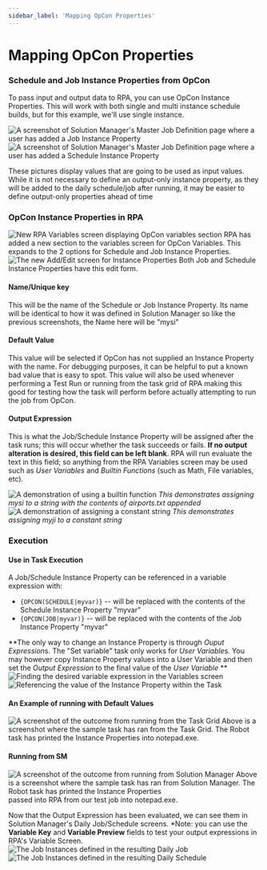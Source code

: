 ```yaml
---
sidebar_label: 'Mapping OpCon Properties'
---
```


# Mapping OpCon Properties
### Schedule and Job Instance Properties from OpCon
To pass input and output data to RPA, you can use OpCon Instance Properties.
This will work with both single and multi instance schedule builds, but for this example, we'll use single instance.

![A screenshot of Solution Manager's Master Job Definition page where a user has added a Job Instance Property](../static/img/opcon_property_mapping/SM_definingmyji.png)
![A screenshot of Solution Manager's Master Job Definition page where a user has added a Schedule Instance Property](../static/img/opcon_property_mapping/SM_definingmysi.png)

These pictures display values that are going to be used as input values. While it is not necessary to define an 
output-only instance property, as they will be added to the daily schedule/job after running, it may be easier
to define output-only properties ahead of time
### OpCon Instance Properties in RPA
![New RPA Variables screen displaying OpCon variables section](../static/img/opcon_property_mapping/RPA_newvarscreen.png)
RPA has added a new section to the variables screen for OpCon Variables. This expands to the 2 options for Schedule and Job Instance Properties.
![The new Add/Edit screen for Instance Properties](../static/img/opcon_property_mapping/RPA_blanksi.png)
Both Job and Schedule Instance Properties have this edit form.
#### Name/Unique key
This will be the name of the Schedule or Job Instance Property. Its name will be identical to how it was defined in Solution Manager
so like the previous screenshots, the Name here will be "mysi"
#### Default Value
This value will be selected if OpCon has not supplied an Instance Property with the name. For debugging purposes, it can be
helpful to put a known bad value that is easy to spot. This value will also be used whenever performing a Test Run or running
from the task grid of RPA making this good for testing how the task will perform before actually attempting to run the job 
from OpCon.
#### Output Expression
This is what the Job/Schedule Instance Property will be assigned after the task runs; this will occur whether the task succeeds or fails.
**If no output alteration is desired, this field can be left blank**.
RPA will run evaluate the text in this field; so anything from the RPA Variables screen may be used such as *User Variables* and
*Builtin Functions* (such as Math, File variables, etc).

![A demonstration of using a builtin function](../static/img/opcon_property_mapping/RPA_definesi.png)
*This demonstrates assigning mysi to a string with the contents of airports.txt appended*
![A demonstration of assigning a constant string](../static/img/opcon_property_mapping/RPA_defineji.png)
*This demonstrates assigning myji to a constant string*
### Execution
#### Use in Task Execution
A Job/Schedule Instance Property can be referenced in a variable expression with:
  * `{OPCON(SCHEDULE|myvar)}` -- will be replaced with the contents of the Schedule Instance Property "myvar"
  * `{OPCON(JOB|myvar)}` -- will be replaced with the contents of the Job Instance Property "myvar"

**The only way to change an Instance Property is through *Ouput Expression*s. The "Set variable" task only works for *User Variable*s.
You may however copy Instance Property values into a User Variable and then set the *Output Expression* to the final value of 
the *User Variable* **
![Finding the desired variable expression in the Variables screen](../static/img/opcon_property_mapping/RPA_example_modifying_step_to_use_si.png)
![Referencing the value of the Instance Property within the Task](../static/img/opcon_property_mapping/RPA_example_modifying_step_to_use_si2.png)
#### An Example of running with Default Values
![A screenshot of the outcome from running from the Task Grid](../static/img/opcon_property_mapping/RPA_running_task_manually_results.png)
Above is a screenshot where the sample task has ran from the Task Grid. The Robot task has printed the Instance Properties into 
notepad.exe.
#### Running from SM
![A screenshot of the outcome from running from Solution Manager](../static/img/opcon_property_mapping/RPA_running_task_from_SM.png)
Above is a screenshot where the sample task has ran from Solution Manager. The Robot task has printed the Instance Properties  
passed into RPA from our test job into notepad.exe.

Now that the Output Expression has been evaluated, we can see them in Solution Manager's Daily Job/Schedule screens.
*Note: you can use the **Variable Key** and **Variable Preview** fields to test your output expressions in RPA's Variable Screen.
![The Job Instances defined in the resulting Daily Job](../static/img/opcon_property_mapping/RPA_running_task_after_SM_ji.png)
![The Job Instances defined in the resulting Daily Schedule](../static/img/opcon_property_mapping/RPA_running_task_after_SM_si.png)

